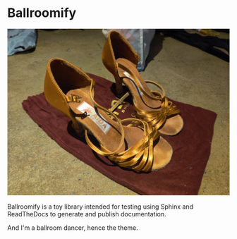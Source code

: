 # Ballroomify

<!-- <p align="left"> -->
<!-- <img src="./images/shoes.jpg" alt="Ballroom Shoes" width="50%"> -->
<!-- </p> -->
![Image of Ballroom shoes](./images/shoes.jpg)

Ballroomify is a toy library intended for testing using Sphinx and ReadTheDocs to generate and publish documentation.

And I'm a ballroom dancer, hence the theme.